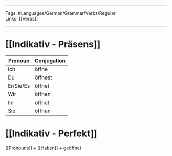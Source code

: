 ___
Tags: #Languages/German/Grammar/Verbs/Regular  
Links: [[Verbs]]
___
# [[Indikativ - Präsens]]
Pronoun|Conjugation
------------ | ------------
Ich | öffne
Du | öffnest
Er/Sie/Es | öffnet
Wir | öffnen
Ihr | öffnet
Sie | öffnen


# [[Indikativ - Perfekt]]
[[Pronouns]] + [[Haben]] + geöffnet